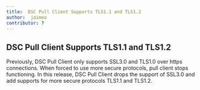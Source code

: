 ```yaml
---
title:  DSC Pull Client Supports TLS1.1 and TLS1.2
author:  jaimeo
contributor: ?
---
```


## DSC Pull Client Supports TLS1.1 and TLS1.2 
Previously, DSC Pull Client only supports SSL3.0 and TLS1.0 over https connections. When forced to use more secure protocols, pull client stops functioning. In this release, DSC Pull Client drops the support of SSL3.0 and add supports for more secure protocols TLS1.1 and TLS1.2.  
